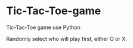 # Tic-Tac-Toe-game
Tic-Tac-Toe game use Python

Randomly select who will play first, either O or X.
